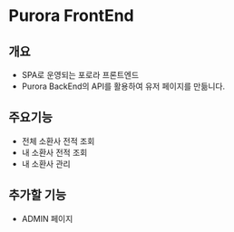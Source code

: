 # Purora FrontEnd
## 개요
 - SPA로 운영되는 포로라 프론트엔드
 - Purora BackEnd의 API를 활용하여 유저 페이지를 만듦니다.

## 주요기능
 - 전체 소환사 전적 조회
 - 내 소환사 전적 조회
 - 내 소환사 관리

## 추가할 기능
 - ADMIN 페이지
